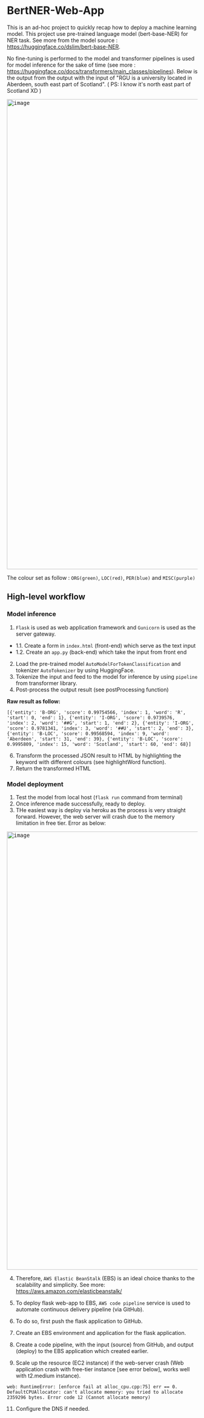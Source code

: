 # BertNER-Web-App

This is an ad-hoc project to quickly recap how to deploy a machine learning model. This project use pre-trained language model (bert-base-NER) for NER task. See more from the model source : https://huggingface.co/dslim/bert-base-NER. 

No fine-tuning is performed to the model and transformer pipelines is used for model inference for the sake of time (see more : https://huggingface.co/docs/transformers/main_classes/pipelines). Below is the output from the output with the input of "RGU is a university located in Aberdeen, south east part of Scotland". 
( PS: I know it's north east part of Scotland XD )

<kbd>
<img width="1240" alt="image" src="https://user-images.githubusercontent.com/37623890/219695853-f5e132ec-ab00-4535-9bd4-8631db29970c.png">
</kbd>

The colour set as follow : `ORG(green)`, `LOC(red)`, `PER(blue)` and `MISC(purple)`

## High-level workflow
### Model inference
1. `Flask` is used as web application framework and `Gunicorn` is used as the server gateway.
  - 1.1. Create a form in `index.html` (front-end) which serve as the text input
  - 1.2. Create an `app.py` (back-end) which take the input from front end
2. Load the pre-trained model `AutoModelForTokenClassification` and tokenizer `AutoTokenizer` by using HuggingFace.
3. Tokenize the input and feed to the model for inference by using `pipeline` from transformer library.
4. Post-process the output result (see postProcessing function)

**Raw result as follow:**

`[{'entity': 'B-ORG',
  'score': 0.99754566,
  'index': 1,
  'word': 'R',
  'start': 0,
  'end': 1},
 {'entity': 'I-ORG',
  'score': 0.9739576,
  'index': 2,
  'word': '##G',
  'start': 1,
  'end': 2},
 {'entity': 'I-ORG',
  'score': 0.9781341,
  'index': 3,
  'word': '##U',
  'start': 2,
  'end': 3},
 {'entity': 'B-LOC',
  'score': 0.99568594,
  'index': 9,
  'word': 'Aberdeen',
  'start': 31,
  'end': 39},
 {'entity': 'B-LOC',
  'score': 0.9995809,
  'index': 15,
  'word': 'Scotland',
  'start': 60,
  'end': 68}]`
  
6. Transform the processed JSON result to HTML by highlighting the keyword with different colours (see highlightWord function).
7. Return the transformed HTML
### Model deployment
1. Test the model from local host (`flask run` command from terminal)
2. Once inference made successfully, ready to deploy.
3. THe easiest way is deploy via heroku as the process is very straight forward. However, the web server will crash due to the memory limitation in free tier. Error as below:
<kbd>
<img width="1156" alt="image" src="https://user-images.githubusercontent.com/37623890/219966869-0152ac29-53da-4fb5-b4d4-8cb065641289.png">
</kbd>

4. Therefore, `AWS Elastic BeanStalk` (EBS) is an ideal choice thanks to the scalability and simplicity. See more: https://aws.amazon.com/elasticbeanstalk/

6. To deploy flask web-app to EBS, `AWS code pipeline` service is used to automate continuous delivery pipeline (via GitHub).
7. To do so, first push the flask application to GitHub.
8. Create an EBS environment and application for the flask application.
9. Create a code pipeline, with the input (source) from GitHub, and output (deploy) to the EBS application which created earlier.
10. Scale up the resource (EC2 instance) if the web-server crash (Web application crash with free-tier instance [see error below], works well with t2.medium instance).

`web: RuntimeError: [enforce fail at alloc_cpu.cpp:75] err == 0. DefaultCPUAllocator: can't allocate memory: you tried to allocate 2359296 bytes. Error code 12 (Cannot allocate memory)`

11. Configure the DNS if needed.
